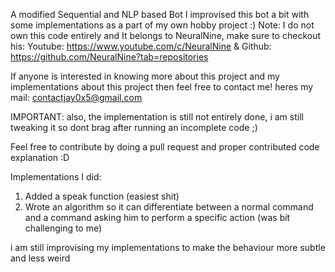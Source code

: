 A modified Sequential and NLP based Bot
I improvised this bot a bit with some implementations as a part of my own hobby project :)
Note: I do not own this code entirely and It belongs to NeuralNine, make sure to checkout his: 
Youtube: https://www.youtube.com/c/NeuralNine &
Github: https://github.com/NeuralNine?tab=repositories

If anyone is interested in knowing more about this project and my implementations about this project then feel free to contact me!
heres my mail: contactjay0x5@gmail.com

IMPORTANT: also, the implementation is still not entirely done, i am still tweaking it so dont brag after running an incomplete code ;)

Feel free to contribute by doing a pull request and proper contributed code explanation :D



Implementations I did:
1. Added a speak function (easiest shit)
2. Wrote an algorithm so it can differentiate between a normal command and a command asking him to perform a specific action (was bit challenging to me)


i am still improvising my implementations to make the behaviour more subtle and less weird



